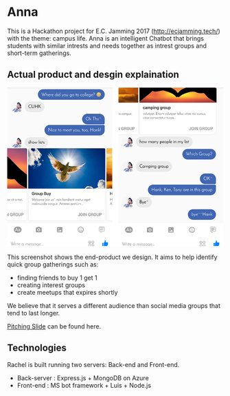 # Anna
This is a Hackathon project for E.C. Jamming 2017 (http://ecjamming.tech/) with the theme: campus life. Anna is an intelligent Chatbot that brings students with similar intrests and needs together as intrest groups and short-term gatherings.

## Actual product and desgin explaination
![Actual Facebook Messenger](https://github.com/a2975667/Anna/blob/master/document/1.jpg)

This screenshot shows the end-product we design. It aims to help identify quick group gatherings such as:
- finding friends to buy 1 get 1
- creating interest groups
- create meetups that expires shortly

We believe that it serves a different audience than social media groups that tend to last longer.

[Pitching Slide](https://github.com/a2975667/Anna/blob/master/document/Anna.pdf) can be found here.

## Technologies
Rachel is built running two servers: Back-end and Front-end. 
- Back-server : Express.js + MongoDB on Azure
- Front-end : MS bot framework + Luis + Node.js


